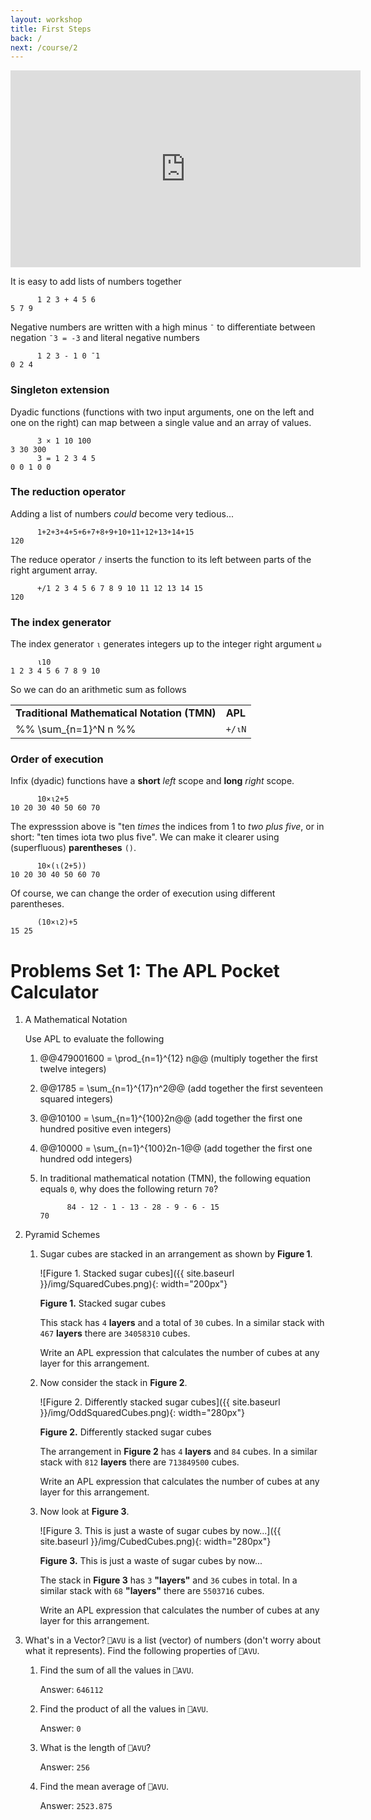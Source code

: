 ```yaml
---
layout: workshop
title: First Steps
back: /
next: /course/2
---
```


<div align="center">
<iframe width="560" height="315" src="https://www.youtube.com/embed/b9T3PdYW5v0" frameborder="0" allow="accelerometer; autoplay; encrypted-media; gyroscope; picture-in-picture" allowfullscreen></iframe>
</div>

It is easy to add lists of numbers together
```APL
      1 2 3 + 4 5 6
5 7 9
```

Negative numbers are written with a high minus `¯` to differentiate between negation `¯3 = -3` and literal negative numbers
```APL
      1 2 3 - 1 0 ¯1
0 2 4
```

### Singleton extension
Dyadic functions (functions with two input arguments, one on the left and one on the right) can map between a single value and an array of values.
```APL
      3 × 1 10 100
3 30 300
      3 = 1 2 3 4 5
0 0 1 0 0
```

### The reduction operator
Adding a list of numbers *could* become very tedious...
```APL
      1+2+3+4+5+6+7+8+9+10+11+12+13+14+15
120
```

The reduce operator `/` inserts the function to its left between parts of the right argument array.
```APL
      +/1 2 3 4 5 6 7 8 9 10 11 12 13 14 15
120
```

### The index generator
The index generator `⍳` generates integers up to the integer right argument `⍵`
```APL
      ⍳10
1 2 3 4 5 6 7 8 9 10
```

So we can do an arithmetic sum as follows

|  |  |
|--|--|
|**Traditional Mathematical Notation (TMN)** | **APL** |
| %% \sum_{n=1}^N n %% | `+/⍳N`

### Order of execution
Infix (dyadic) functions have a **short** *left* scope and **long** *right* scope. 
```APL
      10×⍳2+5   
10 20 30 40 50 60 70
```
The expresssion above is "ten *times* the indices from 1 to *two plus five*, or in short: "ten times iota two plus five". We can make it clearer using (superfluous) **parentheses** `()`.
```APL
      10×(⍳(2+5))
10 20 30 40 50 60 70
```
Of course, we can change the order of execution using different parentheses.
```APL
      (10×⍳2)+5  
15 25
```
# Problems Set 1: The APL Pocket Calculator
1. A Mathematical Notation

    Use APL to evaluate the following

    1. @@479001600 = \prod_{n=1}^{12} n@@ (multiply together the first twelve integers)

    2. @@1785 = \sum_{n=1}^{17}n^2@@ (add together the first seventeen squared integers)

    3. @@10100 = \sum_{n=1}^{100}2n@@ (add together the first one hundred positive even integers)

    4. @@10000 = \sum_{n=1}^{100}2n-1@@ (add together the first one hundred odd integers)

    5. In traditional mathematical notation (TMN), the following equation equals `0`, why does the following return `70`?

        ```APL
              84 - 12 - 1 - 13 - 28 - 9 - 6 - 15  
        70
        ```

2. Pyramid Schemes
    1. Sugar cubes are stacked in an arrangement as shown by **Figure 1**.

		![Figure 1. Stacked sugar cubes]({{ site.baseurl }}/img/SquaredCubes.png){: width="200px"}
        <figcaption><strong>Figure 1.</strong> Stacked sugar cubes</figcaption>

        This stack has `4` **layers** and a total of `30` cubes. In a similar stack with `467` **layers** there are `34058310` cubes.

		Write an APL expression that calculates the number of cubes at any layer for this arrangement.

    1. Now consider the stack in **Figure 2**.

		![Figure 2. Differently stacked sugar cubes]({{ site.baseurl }}/img/OddSquaredCubes.png){: width="280px"}
        <figcaption><strong>Figure 2.</strong> Differently stacked sugar cubes</figcaption>

        The arrangement in **Figure 2** has `4` **layers** and `84` cubes. In a similar stack with `812` **layers** there are `713849500` cubes.

		Write an APL expression that calculates the number of cubes at any layer for this arrangement.


    1. Now look at **Figure 3**.

		![Figure 3. This is just a waste of sugar cubes by now...]({{ site.baseurl }}/img/CubedCubes.png){: width="280px"}
        <figcaption><strong>Figure 3.</strong> This is just a waste of sugar cubes by now...</figcaption>

        The stack in **Figure 3** has `3` **"layers"** and `36` cubes in total. In a similar stack with `68` **"layers"** there are `5503716` cubes.

		Write an APL expression that calculates the number of cubes at any layer for this arrangement.

3. What's in a Vector?
    `⎕AVU` is a list (vector) of numbers (don't worry about what it represents). Find the following properties of `⎕AVU`.  
    1.  Find the sum of all the values in `⎕AVU`.
	     
        Answer: `646112`

    2.  Find the product of all the values in `⎕AVU`.
         
        Answer: `0`

    3.  What is the length of `⎕AVU`?
        
        Answer: `256`

    4.  Find the mean average of `⎕AVU`.
        
        Answer: `2523.875`

